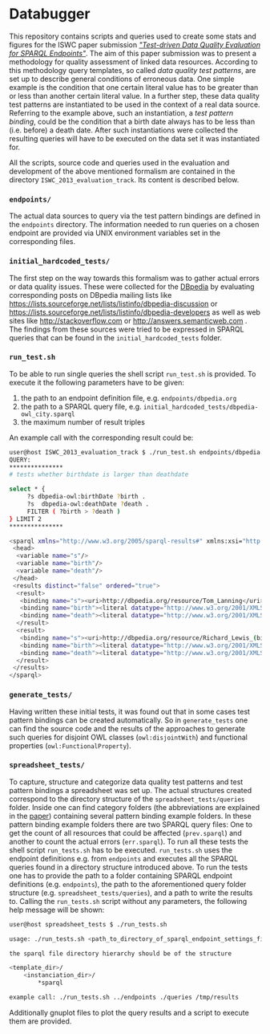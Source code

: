 Databugger
==========

This repository contains scripts and queries used to create some stats and figures for the ISWC paper submission [*"Test-driven Data Quality Evaluation for SPARQL Endpoints"*](http://svn.aksw.org/papers/2013/ISWC_Databugger/public.pdf). The aim of this paper submission was to present a methodology for quality assessment of linked data resources.
According to this methodology query templates, so called *data quality test patterns*, are set up to describe general conditions of erroneous data. One simple example is the condition that one certain literal value has to be greater than or less than another certain literal value. In a further step, these data quality test patterns are instantiated to be used in the context of a real data source. Referring to the example above, such an instantiation, a *test pattern binding*, could be the condition that a birth date always has to be less than (i.e. before) a death date.
After such instantiations were collected the resulting queries will have to be executed on the data set it was instantiated for.

All the scripts, source code and queries used in the evaluation and development of the above mentioned formalism are contained in the directory `ISWC_2013_evaluation_track`. Its content is described below.


### `endpoints/`

The actual data sources to query via the test pattern bindings are defined in the `endpoints` directory. The information needed to run queries on a chosen endpoint are provided via UNIX environment variables set in the corresponding files.


### `initial_hardcoded_tests/`

The first step on the way towards this formalism was to gather actual errors or data quality issues. These were collected for the [DBpedia](http://dbpedia.org) by evaluating corresponding posts on DBpedia mailing lists like https://lists.sourceforge.net/lists/listinfo/dbpedia-discussion or https://lists.sourceforge.net/lists/listinfo/dbpedia-developers as well as web sites like http://stackoverflow.com or http://answers.semanticweb.com . The findings from these sources were tried to be expressed in SPARQL queries that can be found in the `initial_hardcoded_tests` folder.


### `run_test.sh`

To be able to run single queries the shell script `run_test.sh` is provided. To execute it the following parameters have to be given:

1. the path to an endpoint definition file, e.g. `endpoints/dbpedia.org`
2. the path to a SPARQL query file, e.g. `initial_hardcoded_tests/dbpedia-owl_city.sparql`
3. the maximum number of result triples

An example call with the corresponding result could be:
```bash
user@host ISWC_2013_evaluation_track $ ./run_test.sh endpoints/dbpedia.org initial_hardcoded_tests/semantic_birthdate_gt_deathdate.sparql 2
QUERY:
***************
# tests whether birthdate is larger than deathdate

select * { 
     ?s dbpedia-owl:birthDate ?birth . 
     ?s  dbpedia-owl:deathDate ?death .  
     FILTER ( ?birth > ?death )
} LIMIT 2 
***************

<sparql xmlns="http://www.w3.org/2005/sparql-results#" xmlns:xsi="http://www.w3.org/2001/XMLSchema-instance" xsi:schemaLocation="http://www.w3.org/2001/sw/DataAccess/rf1/result2.xsd">
 <head>
  <variable name="s"/>
  <variable name="birth"/>
  <variable name="death"/>
 </head>
 <results distinct="false" ordered="true">
  <result>
   <binding name="s"><uri>http://dbpedia.org/resource/Tom_Lanning</uri></binding>
   <binding name="birth"><literal datatype="http://www.w3.org/2001/XMLSchema#date">1907-04-22</literal></binding>
   <binding name="death"><literal datatype="http://www.w3.org/2001/XMLSchema#date">0167-11-04</literal></binding>
  </result>
  <result>
   <binding name="s"><uri>http://dbpedia.org/resource/Richard_Lewis_(bishop_of_Llandaff)</uri></binding>
   <binding name="birth"><literal datatype="http://www.w3.org/2001/XMLSchema#date">1821-03-27</literal></binding>
   <binding name="death"><literal datatype="http://www.w3.org/2001/XMLSchema#date">0190-01-24</literal></binding>
  </result>
 </results>
</sparql>
```


### `generate_tests/`

Having written these initial tests, it was found out that in some cases test pattern bindings can be created automatically. So in `generate_tests` one can find the source code and the results of the approaches to generate such queries for disjoint OWL classes (`owl:disjointWith`) and functional properties (`owl:FunctionalProperty`).


### `spreadsheet_tests/`

To capture, structure and categorize data quality test patterns and test pattern bindings a spreadsheet was set up. The actual structures created correspond to the directory structure of the `spreadsheet_tests/queries` folder. Inside one can find category folders (the abbreviations are explained in the [paper](http://svn.aksw.org/papers/2013/ISWC_Databugger/public.pdf)) containing several pattern binding example folders. In these pattern binding example folders there are two SPARQL query files: One to get the count of all resources that could be affected (`prev.sparql`) and another to count the actual errors (`err.sparql`).
To run all these tests the shell script `run_tests.sh` has to be executed. `run_tests.sh` uses the endpoint definitions e.g. from `endpoints` and executes all the SPARQL queries found in a directory structure introduced above. To run the tests one has to provide the path to a folder containing SPARQL endpoint definitions (e.g. `endpoints`), the path to the aforementioned query folder structure (e.g. `spreadsheet_tests/queries`), and a path to write the results to. Calling the `run_tests.sh` script without any parameters, the following help message will be shown:
```bash
user@host spreadsheet_tests $ ./run_tests.sh 

usage: ./run_tests.sh <path_to_directory_of_sparql_endpoint_settings_files> <path_to_sparql_file_directory_hierarchy> <result_output_path>

the sparql file directory hierarchy should be of the structure

<template_dir>/
    <instanciation_dir>/
        *sparql

example call: ./run_tests.sh ../endpoints ./queries /tmp/results

```
Additionally gnuplot files to plot the query results and a script to execute them are provided.

